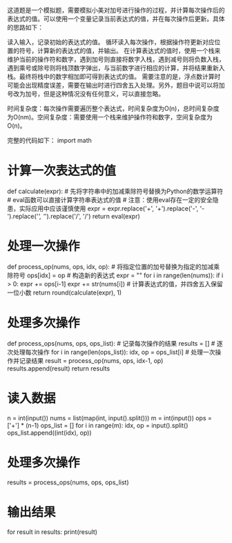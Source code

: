 
这道题是一个模拟题，需要模拟小美对加号进行操作的过程，并计算每次操作后的表达式的值。可以使用一个变量记录当前表达式的值，并在每次操作后更新。具体的思路如下：

读入输入，记录初始的表达式的值。
循环读入每次操作，根据操作符更新对应位置的符号，计算新的表达式的值，并输出。
在计算表达式的值时，使用一个栈来维护当前的操作符和数字，遇到加号则直接将数字入栈，遇到减号则将负数入栈，遇到乘号或除号则将栈顶数字弹出，与当前数字进行相应的计算，并将结果重新入栈。最终将栈中的数字相加即可得到表达式的值。
需要注意的是，浮点数计算时可能会出现精度误差，需要在输出时进行四舍五入处理。另外，题目中说可以将加号改为加号，但是这种情况没有任何意义，可以直接忽略。

时间复杂度：每次操作需要遍历整个表达式，时间复杂度为O(n)，总时间复杂度为O(nm)。空间复杂度：需要使用一个栈来维护操作符和数字，空间复杂度为O(n)。

完整的代码如下：
import math

# 计算一次表达式的值
def calculate(expr):
    # 先将字符串中的加减乘除符号替换为Python的数学运算符
    # eval函数可以直接计算字符串表达式的值
    # 注意：使用eval存在一定的安全隐患，实际应用中应该谨慎使用
    expr = expr.replace('+', '+').replace('-', '-').replace('*', '*').replace('/', '/')
    return eval(expr)

# 处理一次操作
def process_op(nums, ops, idx, op):
    # 将指定位置的加号替换为指定的加减乘除符号
    ops[idx] = op
    # 构造新的表达式
    expr = ""
    for i in range(len(nums)):
        if i > 0:
            expr += ops[i-1]
        expr += str(nums[i])
    # 计算表达式的值，并四舍五入保留一位小数
    return round(calculate(expr), 1)

# 处理多次操作
def process_ops(nums, ops, ops_list):
    # 记录每次操作的结果
    results = []
    # 逐次处理每次操作
    for i in range(len(ops_list)):
        idx, op = ops_list[i]
        # 处理一次操作并记录结果
        result = process_op(nums, ops, idx-1, op)
        results.append(result)
    return results

# 读入数据
n = int(input())
nums = list(map(int, input().split()))
m = int(input())
ops = ['+'] * (n-1)
ops_list = []
for i in range(m):
    idx, op = input().split()
    ops_list.append((int(idx), op))

# 处理多次操作
results = process_ops(nums, ops, ops_list)

# 输出结果
for result in results:
    print(result)
